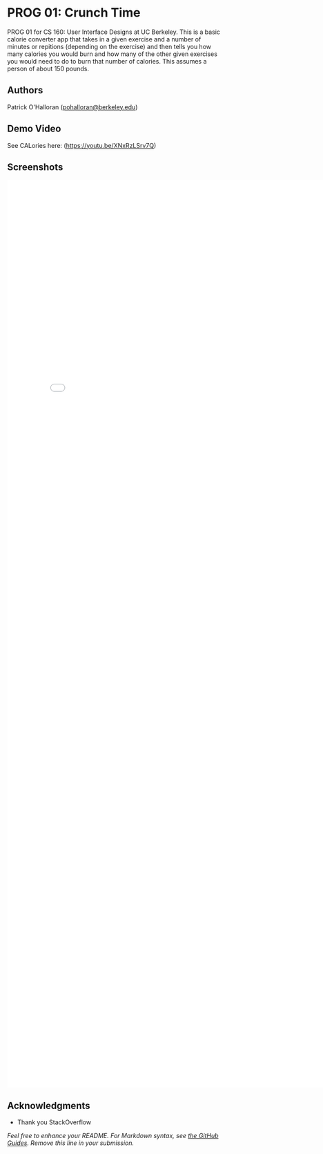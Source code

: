 # PROG 01: Crunch Time

PROG 01 for CS 160: User Interface Designs at UC Berkeley. This is a basic calorie converter app that takes in a given exercise and a number of minutes or repitions (depending on the exercise) and then tells you how many calories you would burn and how many of the other given exercises you would need to do to burn that number of calories. This assumes a person of about 150 pounds.

## Authors

Patrick O'Halloran ([pohalloran@berkeley.edu](mailto:pohalloran@berkeley.edu))

## Demo Video

See CALories here: (https://youtu.be/XNxRzLSrv7Q)

## Screenshots

<embed src="screenshots/Screenshots.pdf" width="800px" height="2100px">

## Acknowledgments

* Thank you StackOverflow

*Feel free to enhance your README. For Markdown syntax, see [the GitHub Guides](https://guides.github.com/features/mastering-markdown/). Remove this line in your submission.*
